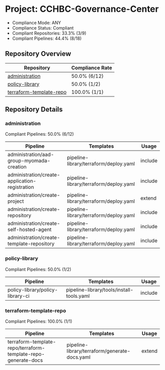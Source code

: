 # Project: CCHBC-Governance-Center

- Compliance Mode: ANY
- Compliance Status: Compliant
- Compliant Repositories: 33.3% (3/9)
- Compliant Pipelines: 44.4% (8/18)

## Repository Overview

| Repository | Compliance Rate |
|------------|-----------------|
| [administration](#administration) | 50.0% (6/12) |
| [policy-library](#policy-library) | 50.0% (1/2) |
| [terraform-template-repo](#terraform-template-repo) | 100.0% (1/1) |

## Repository Details

### administration

Compliant Pipelines: 50.0% (6/12)

| Pipeline | Templates | Usage |
|----------|-----------|--------|
| administration/aad-group-myomada-creation | pipeline-library/terraform/deploy.yaml | include |
| administration/create-application-registration | pipeline-library/terraform/deploy.yaml | include |
| administration/create-project | pipeline-library/terraform/deploy.yaml | extend |
| administration/create-repository | pipeline-library/terraform/deploy.yaml | include |
| administration/create-self-hosted-agent | pipeline-library/terraform/deploy.yaml | include |
| administration/create-template-repository | pipeline-library/terraform/deploy.yaml | include |

### policy-library

Compliant Pipelines: 50.0% (1/2)

| Pipeline | Templates | Usage |
|----------|-----------|--------|
| policy-library/policy-library-ci | pipeline-library/tools/install-tools.yaml | include |

### terraform-template-repo

Compliant Pipelines: 100.0% (1/1)

| Pipeline | Templates | Usage |
|----------|-----------|--------|
| terraform-template-repo/terraform-template-repo-generate-docs | pipeline-library/terraform/generate-docs.yaml | extend |
